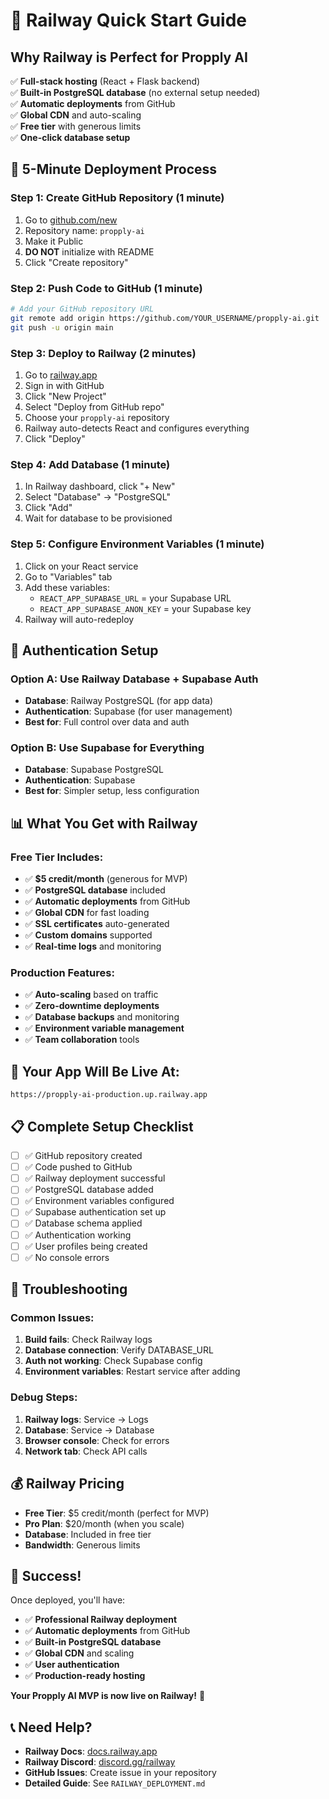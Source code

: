 # 🚀 Railway Quick Start Guide

## **Why Railway is Perfect for Propply AI**

✅ **Full-stack hosting** (React + Flask backend)  
✅ **Built-in PostgreSQL database** (no external setup needed)  
✅ **Automatic deployments** from GitHub  
✅ **Global CDN** and auto-scaling  
✅ **Free tier** with generous limits  
✅ **One-click database setup**  

## **🎯 5-Minute Deployment Process**

### **Step 1: Create GitHub Repository (1 minute)**
1. Go to [github.com/new](https://github.com/new)
2. Repository name: `propply-ai`
3. Make it Public
4. **DO NOT** initialize with README
5. Click "Create repository"

### **Step 2: Push Code to GitHub (1 minute)**
```bash
# Add your GitHub repository URL
git remote add origin https://github.com/YOUR_USERNAME/propply-ai.git
git push -u origin main
```

### **Step 3: Deploy to Railway (2 minutes)**
1. Go to [railway.app](https://railway.app)
2. Sign in with GitHub
3. Click "New Project"
4. Select "Deploy from GitHub repo"
5. Choose your `propply-ai` repository
6. Railway auto-detects React and configures everything
7. Click "Deploy"

### **Step 4: Add Database (1 minute)**
1. In Railway dashboard, click "+ New"
2. Select "Database" → "PostgreSQL"
3. Click "Add"
4. Wait for database to be provisioned

### **Step 5: Configure Environment Variables (1 minute)**
1. Click on your React service
2. Go to "Variables" tab
3. Add these variables:
   - `REACT_APP_SUPABASE_URL` = your Supabase URL
   - `REACT_APP_SUPABASE_ANON_KEY` = your Supabase key
4. Railway will auto-redeploy

## **🔐 Authentication Setup**

### **Option A: Use Railway Database + Supabase Auth**
- **Database**: Railway PostgreSQL (for app data)
- **Authentication**: Supabase (for user management)
- **Best for**: Full control over data and auth

### **Option B: Use Supabase for Everything**
- **Database**: Supabase PostgreSQL
- **Authentication**: Supabase
- **Best for**: Simpler setup, less configuration

## **📊 What You Get with Railway**

### **Free Tier Includes:**
- ✅ **$5 credit/month** (generous for MVP)
- ✅ **PostgreSQL database** included
- ✅ **Automatic deployments** from GitHub
- ✅ **Global CDN** for fast loading
- ✅ **SSL certificates** auto-generated
- ✅ **Custom domains** supported
- ✅ **Real-time logs** and monitoring

### **Production Features:**
- ✅ **Auto-scaling** based on traffic
- ✅ **Zero-downtime deployments**
- ✅ **Database backups** and monitoring
- ✅ **Environment variable management**
- ✅ **Team collaboration** tools

## **🚀 Your App Will Be Live At:**
`https://propply-ai-production.up.railway.app`

## **📋 Complete Setup Checklist**

- [ ] ✅ GitHub repository created
- [ ] ✅ Code pushed to GitHub
- [ ] ✅ Railway deployment successful
- [ ] ✅ PostgreSQL database added
- [ ] ✅ Environment variables configured
- [ ] ✅ Supabase authentication set up
- [ ] ✅ Database schema applied
- [ ] ✅ Authentication working
- [ ] ✅ User profiles being created
- [ ] ✅ No console errors

## **🔧 Troubleshooting**

### **Common Issues:**
1. **Build fails**: Check Railway logs
2. **Database connection**: Verify DATABASE_URL
3. **Auth not working**: Check Supabase config
4. **Environment variables**: Restart service after adding

### **Debug Steps:**
1. **Railway logs**: Service → Logs
2. **Database**: Service → Database
3. **Browser console**: Check for errors
4. **Network tab**: Check API calls

## **💰 Railway Pricing**

- **Free Tier**: $5 credit/month (perfect for MVP)
- **Pro Plan**: $20/month (when you scale)
- **Database**: Included in free tier
- **Bandwidth**: Generous limits

## **🎉 Success!**

Once deployed, you'll have:
- ✅ **Professional Railway deployment**
- ✅ **Automatic deployments** from GitHub
- ✅ **Built-in PostgreSQL database**
- ✅ **Global CDN** and scaling
- ✅ **User authentication**
- ✅ **Production-ready hosting**

**Your Propply AI MVP is now live on Railway!** 🚀

## **📞 Need Help?**

- **Railway Docs**: [docs.railway.app](https://docs.railway.app)
- **Railway Discord**: [discord.gg/railway](https://discord.gg/railway)
- **GitHub Issues**: Create issue in your repository
- **Detailed Guide**: See `RAILWAY_DEPLOYMENT.md`
